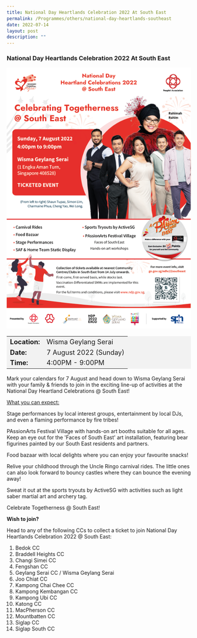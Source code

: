 ```yaml
---
title: National Day Heartlands Celebration 2022 At South East
permalink: /Programmes/others/national-day-heartlands-southeast
date: 2022-07-14
layout: post
description: ""
---
```

### National Day Heartlands Celebration 2022 At South East ###

<img style="width:600px; height:auto" src="/images/Programmes%20(August%202022)/NDCHL_SE_Poster.png">

<table  style="font-size:130%; background-color:#f2f2f2">
	<tbody>
		<tr>
			 <td><b>Location:</b></td><td>Wisma Geylang Serai</td>
		</tr>
		<tr>
		 <td><b>Date:</b> </td><td>7 August 2022 (Sunday)</td>
		</tr>
		<tr>
			<td> <b>Time:</b> </td><td>4:00PM - 9:00PM</td>
		</tr>
	</tbody>
</table>

Mark your calendars for 7 August and head down to Wisma Geylang Serai with your family & friends to join in the exciting line-up of activities at the National Day Heartland Celebrations @ South East!

<u>What you can expect:</u>

Stage performances by local interest groups, entertainment by local DJs, and even a flaming performance by fire tribes!

PAssionArts Festival Village with hands-on art booths suitable for all ages. Keep an eye out for the 'Faces of South East' art installation, featuring bear figurines painted by our South East residents and partners.

Food bazaar with local delights where you can enjoy your favourite snacks!

Relive your childhood through the Uncle Ringo carnival rides. The little ones can also look forward to bouncy castles where they can bounce the evening away!

Sweat it out at the sports tryouts by ActiveSG with activities such as light saber martial art and archery tag.

Celebrate Togetherness @ South East!



<b>Wish to join?</b>

Head to any of the following CCs to collect a ticket to join National Day Heartlands Celebration 2022 @ South East:
<ol>
	<li>Bedok CC</li>
	<li>Braddell Heights CC</li>
	<li>Changi Simei CC</li>
	<li>Fengshan CC</li>
	<li>Geylang Serai CC / Wisma Geylang Serai</li>
	<li>Joo Chiat CC</li>
	<li>Kampong Chai Chee CC</li>
	<li>Kampong Kembangan CC</li>
	<li>Kampong Ubi CC</li>
	<li>Katong CC</li>
	<li>MacPherson CC</li>
	<li>Mountbatten CC</li>
	<li>Siglap CC</li>
	<li>Siglap South CC</li>
